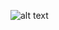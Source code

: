 ![alt text](https://github.com/JoachimRayski/comp140-worksheetA/blob/master/Untitled%20Diagram.png)
